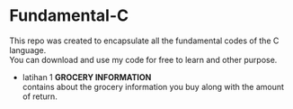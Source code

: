 # Fundamental-C
This repo was created to encapsulate all the fundamental codes of the C language.<br> You can download and use my code for free to learn and other purpose.

- latihan 1
**GROCERY INFORMATION**<br>
contains about the grocery information you buy along with the amount of return.
